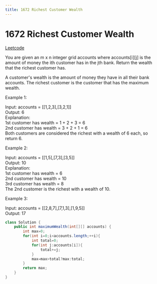 ```yaml
---
title: 1672 Richest Customer Wealth
---
```


# 1672 Richest Customer Wealth

[Leetcode](https://leetcode.com/problems/richest-customer-wealth/)

You are given an m x n integer grid accounts where accounts[i][j] is the amount of money the i​​​​​​​​​​​th​​​​ customer has in the j​​​​​​​​​​​th​​​​ bank. Return the wealth that the richest customer has.

A customer's wealth is the amount of money they have in all their bank accounts. The richest customer is the customer that has the maximum wealth.

 

Example 1:

Input: accounts = [[1,2,3],[3,2,1]]  
Output: 6  
Explanation:  
1st customer has wealth = 1 + 2 + 3 = 6  
2nd customer has wealth = 3 + 2 + 1 = 6  
Both customers are considered the richest with a wealth of 6 each, so return 6.  

Example 2:

Input: accounts = [[1,5],[7,3],[3,5]]  
Output: 10  
Explanation:   
1st customer has wealth = 6  
2nd customer has wealth = 10   
3rd customer has wealth = 8  
The 2nd customer is the richest with a wealth of 10.  

Example 3:

Input: accounts = [[2,8,7],[7,1,3],[1,9,5]]  
Output: 17


```java
class Solution {
    public int maximumWealth(int[][] accounts) {
        int max=0;
        for(int i=0;i<accounts.length;++i){
            int total=0;
            for(int j:accounts[i]){
                total+=j;
            }
            max=max>total?max:total;
        }
        return max;
    }
}
```